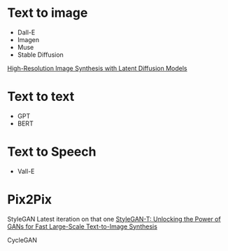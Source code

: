 # Text to image

- Dall-E
- Imagen
- Muse
- Stable Diffusion

[High-Resolution Image Synthesis with Latent Diffusion Models
](https://arxiv.org/abs/2112.10752)


# Text to text
- GPT
- BERT

# Text to Speech
- Vall-E

# Pix2Pix

StyleGAN
Latest iteration on that one
[StyleGAN-T: Unlocking the Power of GANs for Fast Large-Scale Text-to-Image Synthesis
](https://arxiv.org/abs/2301.09515)

CycleGAN